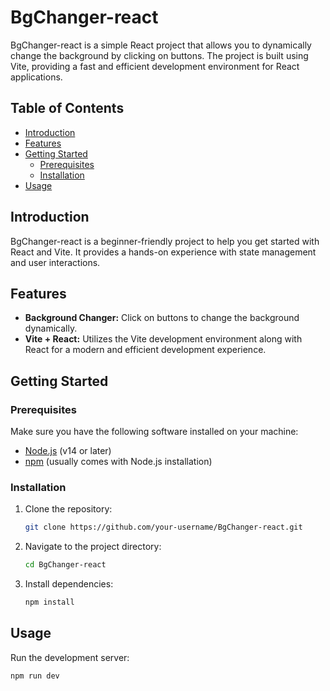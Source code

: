 # BgChanger-react

BgChanger-react is a simple React project that allows you to dynamically change the background by clicking on buttons. The project is built using Vite, providing a fast and efficient development environment for React applications.

## Table of Contents
- [Introduction](#introduction)
- [Features](#features)
- [Getting Started](#getting-started)
  - [Prerequisites](#prerequisites)
  - [Installation](#installation)
- [Usage](#usage)

## Introduction

BgChanger-react is a beginner-friendly project to help you get started with React and Vite. It provides a hands-on experience with state management and user interactions.

## Features

- **Background Changer:** Click on buttons to change the background dynamically.
- **Vite + React:** Utilizes the Vite development environment along with React for a modern and efficient development experience.

## Getting Started

### Prerequisites

Make sure you have the following software installed on your machine:

- [Node.js](https://nodejs.org/) (v14 or later)
- [npm](https://www.npmjs.com/) (usually comes with Node.js installation)

### Installation

1. Clone the repository:

    ```bash
    git clone https://github.com/your-username/BgChanger-react.git
    ```

2. Navigate to the project directory:

    ```bash
    cd BgChanger-react
    ```

3. Install dependencies:

    ```bash
    npm install
    ```

## Usage

Run the development server:

```bash
npm run dev
```